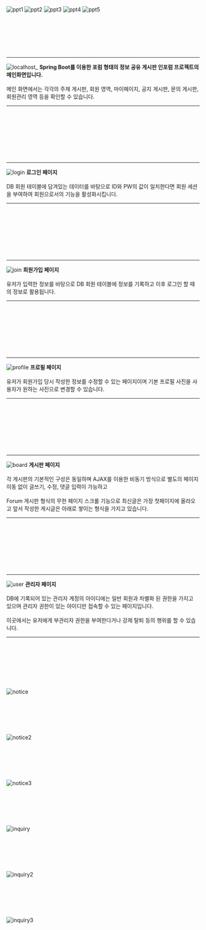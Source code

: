 ![ppt1](https://github.com/ajs0813/InfoRum-Project/assets/143467352/32e74c95-3c2b-4df7-b7d6-64af2b99fca0)
![ppt2](https://github.com/ajs0813/InfoRum-Project/assets/143467352/ea8e7e2a-a09f-42c8-98d7-9fe3e52634c1)
![ppt3](https://github.com/ajs0813/InfoRum-Project/assets/143467352/b5b10b46-f83c-4e9c-ac4d-884b2dc09851)
![ppt4](https://github.com/ajs0813/InfoRum-Project/assets/143467352/5128e6ac-fbbc-4305-97f8-9ac4d11dfcca)
![ppt5](https://github.com/ajs0813/InfoRum-Project/assets/143467352/2de44463-9c96-47f2-bc91-9162b5330b70)
<br><br><br><br><br><br><br>

***
![localhost_](https://github.com/ajs0813/InfoRum-Project/assets/143467352/5a9da25c-6c5d-41cd-abf8-e00dccbd62bb)
<b>Spring Boot를 이용한 포럼 형태의 정보 공유 게시판 인포럼 프로젝트의 메인화면입니다.</b>
<br><br>
메인 화면에서는 각각의 주제 게시판, 회원 영역, 마이페이지, 공지 게시판, 문의 게시판, 회원관리 영역 등을 확인할 수 있습니다.
***
<br><br><br><br><br><br><br>

***
![login](https://github.com/ajs0813/InfoRum-Project/assets/143467352/df264960-c3ee-4921-86de-494a22f4d154)
<b>로그인 페이지</b>
<br><br>
DB 회원 테이블에 담겨있는 데이터를 바탕으로 ID와 PW의 값이 일치한다면 회원 세션을 부여하여 회원으로서의 기능을 활성화시킵니다.
***
<br><br><br><br><br><br><br>

***
![join](https://github.com/ajs0813/InfoRum-Project/assets/143467352/b634b6e1-618a-4289-8cc6-e329fbe99663)
<b>회원가입 페이지</b>
<br><br>
유저가 입력한 정보를 바탕으로 DB 회원 테이블에 정보를 기록하고 이후 로그인 할 때의 정보로 활용됩니다.
***
<br><br><br><br><br><br><br>

***
![profile](https://github.com/ajs0813/InfoRum-Project/assets/143467352/6734f970-0126-485c-851c-4b5e8a9d8ef8)
<b>프로필 페이지</b>
<br><br>
유저가 회원가입 당시 작성한 정보를 수정할 수 있는 페이지이며 기본 프로필 사진을 사용자가 원하는 사진으로 변경할 수 있습니다.
***
<br><br><br><br><br><br><br>

***
![board](https://github.com/ajs0813/InfoRum-Project/assets/143467352/a4779144-a120-4ba8-8d35-b02d34b6baf9)
<b>게시판 페이지</b>
<br><br>
각 게시판의 기본적인 구성은 동일하며 AJAX를 이용한 비동기 방식으로 별도의 페이지 이동 없이 글쓰기, 수정, 댓글 입력이 가능하고
<br><br>
Forum 게시판 형식의 무한 페이지 스크롤 기능으로 최신글은 가장 첫페이지에 올라오고 앞서 작성한 게시글은 아래로 쌓이는 형식을 가지고 있습니다.
***
<br><br><br><br><br><br><br>

***
![user](https://github.com/ajs0813/InfoRum-Project/assets/143467352/b4d68e24-9a02-464e-84af-fb0739cd9416)
<b>관리자 페이지</b>
<br><br>
DB에 기록되어 있는 관리자 계정의 아이디에는 일반 회원과 차별화 된 권한을 가지고 있으며 관리자 권한이 있는 아이디만 접속할 수 있는 페이지입니다.
<br><br>
이곳에서는 유저에게 부관리자 권한을 부여한다거나 강제 탈퇴 등의 행위를 할 수 있습니다.
***
<br><br><br><br><br><br><br>
![notice](https://github.com/ajs0813/InfoRum-Project/assets/143467352/5a47327d-e16d-4405-8219-74efd1102368)
<br><br><br><br><br><br><br>
![notice2](https://github.com/ajs0813/InfoRum-Project/assets/143467352/8273d392-876f-40ab-9900-db50260c7d64)
<br><br><br><br><br><br><br>
![notice3](https://github.com/ajs0813/InfoRum-Project/assets/143467352/1218e35e-f15c-4419-8e67-e9a90aa5c742)
<br><br><br><br><br><br><br>
![inquiry](https://github.com/ajs0813/InfoRum-Project/assets/143467352/8c686515-6ed8-48e2-bad0-710dd9b7e5fd)
<br><br><br><br><br><br><br>
![inquiry2](https://github.com/ajs0813/InfoRum-Project/assets/143467352/cb94c7a7-03ef-402e-8413-cb142788b332)
<br><br><br><br><br><br><br>
![inquiry3](https://github.com/ajs0813/InfoRum-Project/assets/143467352/a4f63e81-fa76-45e1-99bb-36ff114bc9ba)
<br><br><br><br><br><br><br>

